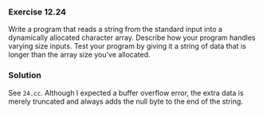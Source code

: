 ### Exercise 12.24

Write a program that reads a string from the standard input into a dynamically
allocated character array. Describe how your program handles varying size
inputs. Test your program by giving it a string of data that is longer than the
array size you've allocated.

### Solution

See `24.cc`. Although I expected a buffer overflow error, the extra data is
merely truncated and always adds the null byte to the end of the string.
